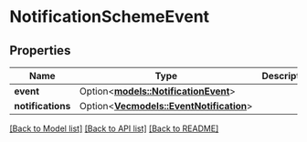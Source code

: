 # NotificationSchemeEvent

## Properties

Name | Type | Description | Notes
------------ | ------------- | ------------- | -------------
**event** | Option<[**models::NotificationEvent**](NotificationEvent.md)> |  | [optional]
**notifications** | Option<[**Vec<models::EventNotification>**](EventNotification.md)> |  | [optional]

[[Back to Model list]](../README.md#documentation-for-models) [[Back to API list]](../README.md#documentation-for-api-endpoints) [[Back to README]](../README.md)


